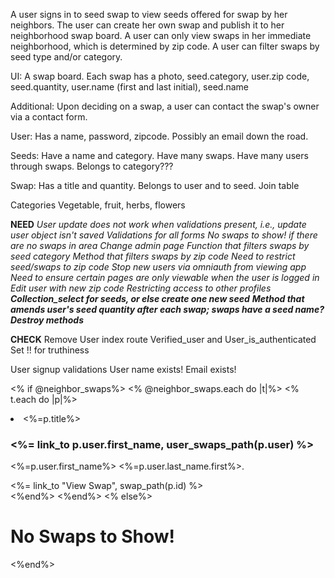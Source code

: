 A user signs in to seed swap to view seeds offered for swap by her neighbors. The user can create her own swap and publish it to her neighborhood swap board. A user can only view swaps in her immediate neighborhood, which is determined by zip code. A user can filter swaps by seed type and/or category. 

UI: A swap board. Each swap has a photo, seed.category, user.zip code, seed.quantity, user.name (first and last initial), seed.name

Additional: Upon deciding on a swap, a user can contact the swap's owner via a contact form. 

User: 
Has a name, password, zipcode.  Possibly an email down the road. 

Seeds: 
Have a name and category.
Have many swaps. Have many users through swaps.
Belongs to category???

Swap: 
Has a title and quantity.
Belongs to user and to seed.
Join table

Categories
Vegetable, fruit, herbs, flowers

**NEED**
*User update does not work when validations present, i.e., update user object isn't saved*
*Validations for all forms*
*No swaps to show! if there are no swaps in area*
*Change admin page*
*Function that filters swaps by seed category*
*Method that filters swaps by zip code*
*Need to restrict seed/swaps to zip code*
*Stop new users via omniauth from viewing app*
*Need to ensure certain pages are only viewable when the user is logged in*
*Edit user with new zip code*
*Restricting access to other profiles*
***Collection_select for seeds, or else create one new seed***
***Method that amends user's seed quantity after each swap; swaps have a seed name?***
***Destroy methods***

**CHECK**
Remove User index route
Verified_user and User_is_authenticated
Set !! for truthiness

User signup validations
User name exists!
Email exists!


<% if @neighbor_swaps%>
    <% @neighbor_swaps.each do |t|%>
        <% t.each do |p|%>
        <br>
         <li><%=p.title%></li>
         <h3> <%= link_to p.user.first_name, user_swaps_path(p.user) %></h3>
         <p><%=p.user.first_name%> <%=p.user.last_name.first%>.</p>
         <td><%= link_to "View Swap", swap_path(p.id) %></td>
         <br>
        <%end%>
    <%end%>
<% else%>
    <h1> No Swaps to Show! </h1>
<%end%>



